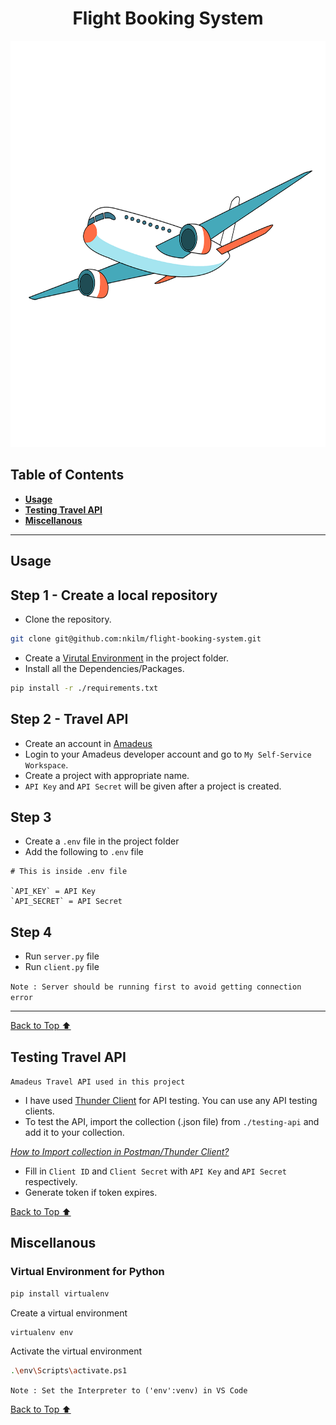 
<h1 align="center"> Flight Booking System </h1>
<img src="./data/flight.png" alt="drawing" width="800" height="650"/>

## Table of Contents
- [**Usage**](#usage)
- [**Testing Travel API**](#testing-travel-api)
- [**Miscellanous**](#miscellanous)
***
## Usage

## Step 1 - Create a local repository
- Clone the repository.

```bash
git clone git@github.com:nkilm/flight-booking-system.git
```
- Create a [Virutal Environment](#virtual-environment-for-python) in the project folder.
- Install all the Dependencies/Packages.
```bash
pip install -r ./requirements.txt
```

## Step 2 - Travel API
- Create an account in [Amadeus](https://developers.amadeus.com/)
- Login to your Amadeus developer account and go to `My Self-Service Workspace`. 
- Create a project with appropriate name.
- `API Key` and `API Secret` will be given after a project is created.

## Step 3 
- Create a `.env` file in the project folder 
- Add the following to `.env` file 

```env
# This is inside .env file

`API_KEY` = API Key
`API_SECRET` = API Secret 
```
## Step 4 
- Run `server.py` file
- Run `client.py` file 
  
`Note : Server should be running first to avoid getting connection error`
***
[Back to Top ⬆](#table-of-contents)
## Testing Travel API
`Amadeus Travel API used in this project`
- I have used [Thunder Client](https://marketplace.visualstudio.com/items?itemName=rangav.vscode-thunder-client) for API testing. You can use any API testing clients.
- To test the API, import the collection (.json file) from `./testing-api` and add it to your collection.

[*How to Import collection in Postman/Thunder Client?*](https://github.com/rangav/thunder-client-support#:~:text=How%20to%20Import%20Collection)
- Fill in `Client ID` and `Client Secret` with `API Key` and `API Secret` respectively.
- Generate token if token expires.

[Back to Top ⬆](#table-of-contents)
## Miscellanous
### Virtual Environment for Python

```bash 
pip install virtualenv
```
Create a virtual environment 
```bash 
virtualenv env 
```

Activate the virtual environment 
```bash
.\env\Scripts\activate.ps1
```
`Note : Set the Interpreter to ('env':venv) in VS Code`

[Back to Top ⬆](#table-of-contents)
